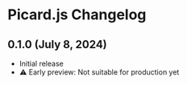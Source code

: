 # Picard.js Changelog

## 0.1.0 (July 8, 2024)

- Initial release
- ⚠️ Early preview: Not suitable for production yet

